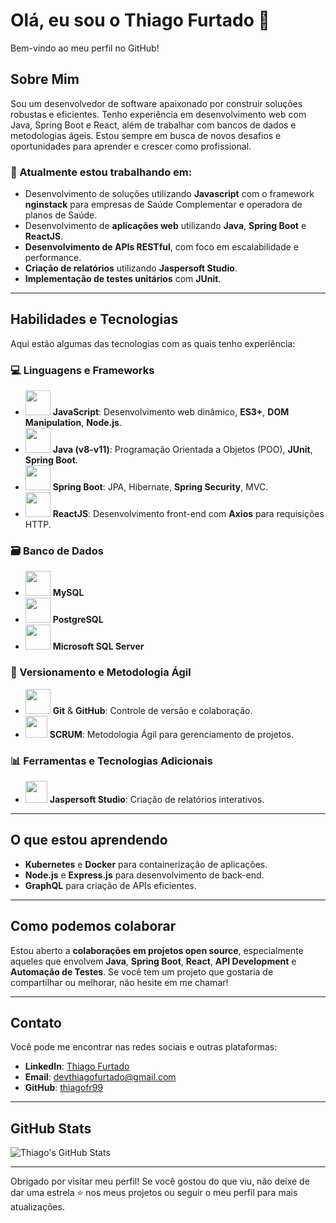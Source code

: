 # Olá, eu sou o Thiago Furtado 👋

Bem-vindo ao meu perfil no GitHub!

## Sobre Mim

Sou um desenvolvedor de software apaixonado por construir soluções robustas e eficientes. Tenho experiência em desenvolvimento web com Java, Spring Boot e React, além de trabalhar com bancos de dados e metodologias ágeis. Estou sempre em busca de novos desafios e oportunidades para aprender e crescer como profissional.

### 🚀 Atualmente estou trabalhando em:
- Desenvolvimento de soluções utilizando **Javascript** com o framework **nginstack** para empresas de Saúde Complementar e operadora de planos de Saúde.
- Desenvolvimento de **aplicações web** utilizando **Java**, **Spring Boot** e **ReactJS**.
- **Desenvolvimento de APIs RESTful**, com foco em escalabilidade e performance.
- **Criação de relatórios** utilizando **Jaspersoft Studio**.
- **Implementação de testes unitários** com **JUnit**.

---

## Habilidades e Tecnologias

Aqui estão algumas das tecnologias com as quais tenho experiência:

### 💻 Linguagens e Frameworks
- <img src="https://cdn.jsdelivr.net/gh/devicons/devicon/icons/javascript/javascript-original.svg" width="40" height="40"/> **JavaScript**: Desenvolvimento web dinâmico, **ES3+**, **DOM Manipulation**, **Node.js**.
- <img src="https://cdn.jsdelivr.net/gh/devicons/devicon/icons/java/java-original-wordmark.svg" width="40" height="40"/> **Java (v8-v11)**: Programação Orientada a Objetos (POO), **JUnit**, **Spring Boot**.
- <img src="https://cdn.jsdelivr.net/gh/devicons/devicon/icons/spring/spring-original-wordmark.svg" width="40" height="40"/> **Spring Boot**: JPA, Hibernate, **Spring Security**, MVC.
- <img src="https://img.icons8.com/offices/344/react.png" width="40" height="40"/> **ReactJS**: Desenvolvimento front-end com **Axios** para requisições HTTP.

### 🗃 Banco de Dados
- <img src="https://cdn.jsdelivr.net/gh/devicons/devicon/icons/mysql/mysql-original-wordmark.svg" width="40" height="40"/> **MySQL**
- <img src="https://cdn.jsdelivr.net/gh/devicons/devicon/icons/postgresql/postgresql-original-wordmark.svg" width="40" height="40"/> **PostgreSQL**
- <img src="https://cdn.jsdelivr.net/gh/devicons/devicon/icons/microsoftsqlserver/microsoftsqlserver-plain-wordmark.svg" width="40" height="40"/> **Microsoft SQL Server**

### 🔄 Versionamento e Metodologia Ágil
- <img src="https://cdn.jsdelivr.net/gh/devicons/devicon/icons/git/git-original-wordmark.svg" width="40" height="40"/> **Git** & **GitHub**: Controle de versão e colaboração.
- <img src="https://img.icons8.com/external-flaticons-lineal-color-flat-icons/344/external-scrum-agile-flaticons-lineal-color-flat-icons-4.png" width="35" height="35"/> **SCRUM**: Metodologia Ágil para gerenciamento de projetos.

### 📊 Ferramentas e Tecnologias Adicionais
- <img src="https://img.icons8.com/external-sbts2018-flat-sbts2018/344/external-reports-basic-ui-elements-2.3-sbts2018-flat-sbts2018.png" width="35" height="35"/> **Jaspersoft Studio**: Criação de relatórios interativos.

---

## O que estou aprendendo

- **Kubernetes** e **Docker** para containerização de aplicações.
- **Node.js** e **Express.js** para desenvolvimento de back-end.
- **GraphQL** para criação de APIs eficientes.

---

## Como podemos colaborar

Estou aberto a **colaborações em projetos open source**, especialmente aqueles que envolvem **Java**, **Spring Boot**, **React**, **API Development** e **Automação de Testes**. Se você tem um projeto que gostaria de compartilhar ou melhorar, não hesite em me chamar!

---

## Contato

Você pode me encontrar nas redes sociais e outras plataformas:

- **LinkedIn**: [Thiago Furtado](https://www.linkedin.com/in/dev-thiago-furtado/)
- **Email**: [devthiagofurtado@gmail.com](mailto:devthiagofurtado@gmail.com)
- **GitHub**: [thiagofr99](https://github.com/thiagofr99)

---
<!--
## Alguns Projetos Interessantes

Aqui estão alguns dos meus projetos que você pode achar interessantes:

- [**Projeto A**](https://github.com/thiagofr99/projeto-a) - Um projeto para gerenciar tarefas utilizando Java e Spring Boot.
- [**Projeto B**](https://github.com/thiagofr99/projeto-b) - Frontend de um e-commerce desenvolvido com ReactJS.

---
-->
## GitHub Stats

![Thiago's GitHub Stats](https://github-readme-stats.vercel.app/api?username=thiagofr99&show_icons=true&hide_title=true&count_private=true&hide=prs)

---

Obrigado por visitar meu perfil! Se você gostou do que viu, não deixe de dar uma estrela ⭐ nos meus projetos ou seguir o meu perfil para mais atualizações.
